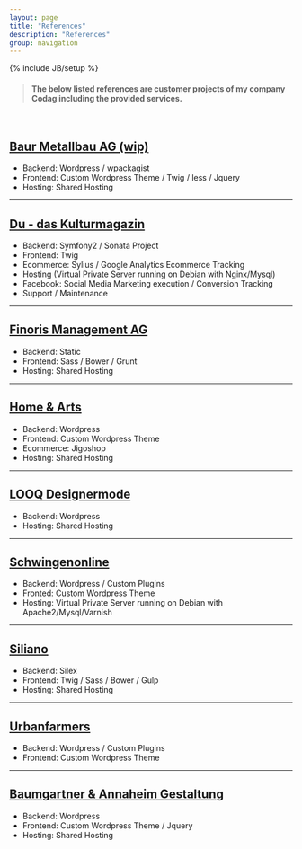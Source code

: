 ```yaml
---
layout: page
title: "References"
description: "References"
group: navigation
---
```

{% include JB/setup %}

<blockquote>
<h4>The below listed references are customer projects of my company Codag including the provided services.</h4>
</blockquote><br>


## <a target="_blank" href="http://bma.codag.ch">Baur Metallbau AG (wip)</a>

 - Backend: Wordpress / wpackagist
 - Frontend: Custom Wordpress Theme / Twig / less / Jquery
 - Hosting: Shared Hosting

* * *

## <a target="_blank" href="http://www.du-magazin.com">Du - das Kulturmagazin</a>

 - Backend: Symfony2 / Sonata Project
 - Frontend: Twig
 - Ecommerce: Sylius / Google Analytics Ecommerce Tracking
 - Hosting (Virtual Private Server running on Debian with Nginx/Mysql)
 - Facebook: Social Media Marketing execution / Conversion Tracking
 - Support / Maintenance

* * *

## <a target="_blank" href="http://finoris.com">Finoris Management AG</a>

 - Backend: Static
 - Frontend: Sass / Bower / Grunt
 - Hosting: Shared Hosting

* * *

## <a target="_blank" href="http://homeandarts.ch">Home &#38; Arts</a>

 - Backend: Wordpress
 - Frontend: Custom Wordpress Theme
 - Ecommerce: Jigoshop
 - Hosting: Shared Hosting

* * *

## <a target="_blank" href="http://looq.ch">LOOQ Designermode</a>

 - Backend: Wordpress
 - Hosting: Shared Hosting
 
* * *

## <a target="_blank" href="http://schwingenonline.ch">Schwingenonline</a>

 - Backend: Wordpress / Custom Plugins
 - Fronted: Custom Wordpress Theme
 - Hosting: Virtual Private Server running on Debian with Apache2/Mysql/Varnish

* * *

## <a target="_blank" href="http://siliano.ch">Siliano</a>

 - Backend: Silex
 - Frontend: Twig / Sass / Bower / Gulp
 - Hosting: Shared Hosting

* * *

## <a target="_blank" href="http://urbanfarmers.com">Urbanfarmers</a>

 - Backend: Wordpress / Custom Plugins
 - Frontend: Custom Wordpress Theme

* * *

## <a target="_blank" href="http://ba-gestaltung.ch">Baumgartner & Annaheim Gestaltung</a>

 - Backend: Wordpress
 - Frontend: Custom Wordpress Theme / Jquery
 - Hosting: Shared Hosting
